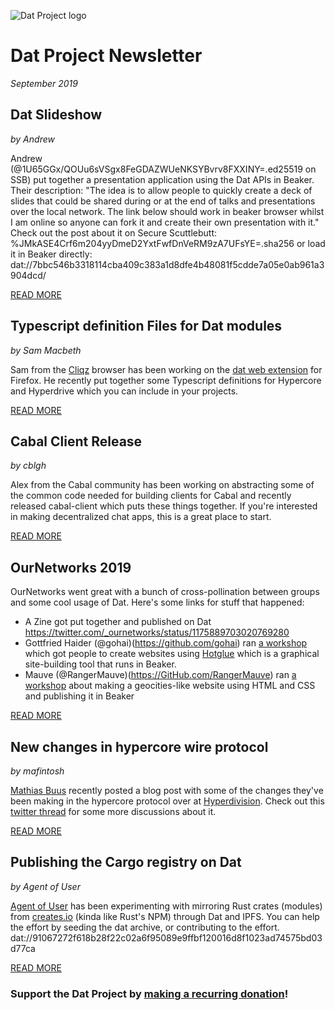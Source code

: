 
![Dat Project logo](https://datproject.org/public/img/dat-logo.png)
# Dat Project Newsletter
_September 2019_

## Dat Slideshow
_by Andrew_

Andrew (@1U65GGx/QOUu6sVSgx8FeGDAZWUeNKSYBvrv8FXXINY=.ed25519 on SSB) put together a presentation application using the Dat APIs in Beaker. Their description: "The idea is to allow people to quickly create a deck of slides that could be shared during or at the end of talks and presentations over the local network. The link below should work in beaker browser whilst I am online so anyone can fork it and create their own presentation with it." Check out the post about it on Secure Scuttlebutt: %JMkASE4Crf6m204yyDmeD2YxtFwfDnVeRM9zA7UFsYE=.sha256 or load it in Beaker directly: dat://7bbc546b3318114cba409c383a1d8dfe4b48081f5cdde7a05e0ab961a3904dcd/

[READ MORE](https://github.com/andrew6767/dat-lwc-slides)

## Typescript definition Files for Dat modules
_by Sam Macbeth_

Sam from the [Cliqz](https://cliqz.com/) browser has been working on the [dat web extension](https://github.com/cliqz-oss/dat-webext) for Firefox. He recently put together some Typescript definitions for Hypercore and Hyperdrive which you can include in your projects.

[READ MORE](https://github.com/sammacbeth/types)

## Cabal Client Release
_by cblgh_

Alex from the Cabal community has been working on abstracting some of the common code needed for building clients for Cabal and recently released cabal-client which puts these things together. If you're interested in making decentralized chat apps, this is a great place to start.

[READ MORE](https://github.com/cabal-club/cabal-client)

## OurNetworks 2019

OurNetworks went great with a bunch of cross-pollination between groups and some cool usage of Dat. Here's some links for stuff that happened:

- A Zine got put together and published on Dat https://twitter.com/_ournetworks/status/1175889703020769280
- Gottfried Haider (@gohai)(https://github.com/gohai) ran [a workshop](https://github.com/ournetworks/2019-submissions/issues/20) which got people to create websites using [Hotglue](https://github.com/gohai/hotglue) which is a graphical site-building tool that runs in Beaker.
- Mauve (@RangerMauve)(https://GitHub.com/RangerMauve) ran [a workshop](https://github.com/ournetworks/2019-submissions/issues/9) about making a geocities-like website using HTML and CSS and publishing it in Beaker

[READ MORE](https://ournetworks.ca/)

## New changes in hypercore wire protocol
_by mafintosh_

[Mathias Buus](https://github.com/mafintosh/) recently posted a blog post with some of the changes they've been making in the hypercore protocol over at [Hyperdivision](https://hyperdivision.dk/). Check out this [twitter thread](https://twitter.com/mafintosh/status/1177259694441861120) for some more discussions about it.

[READ MORE](https://mafinto.sh/blog/introducing-hypercore-8.html)

## Publishing the Cargo registry on Dat
_by Agent of User_

[Agent of User](https://github.com/agentofuser) has been experimenting with mirroring Rust crates (modules) from [creates.io](https://viewer.scuttlebot.io/%25M8DEDuxZZhg7Ly4VVJnE3Az1N7tSCWw5v2AuO2ay3h8%3D.sha256) (kinda like Rust's NPM) through Dat and IPFS. You can help the effort by seeding the dat archive, or contributing to the effort. dat://91067272f618b28f22c02a6f95089e9ffbf120016d8f1023ad74575bd03d77ca

[READ MORE](https://viewer.scuttlebot.io/%25M8DEDuxZZhg7Ly4VVJnE3Az1N7tSCWw5v2AuO2ay3h8%3D.sha256)

### Support the Dat Project by [__making a recurring donation__](https://opencollective.com/dat)!
